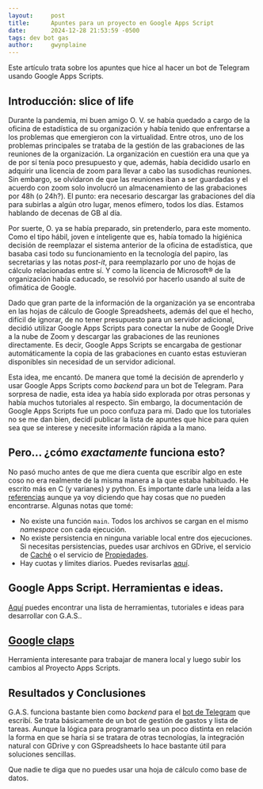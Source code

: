 ```yaml
---
layout:     post
title:      Apuntes para un proyecto en Google Apps Script
date:       2024-12-28 21:53:59 -0500
tags: dev bot gas
author:     gwynplaine
---
```


Este artículo trata sobre los apuntes que hice al hacer un bot de Telegram 
usando Google Apps Scripts.

## Introducción: slice of life
Durante la pandemia, mi buen amigo O. V. se había quedado a cargo de la oficina 
de estadística de su organización y había tenido que enfrentarse a los problemas 
que emergieron con la virtualidad. Entre otros, uno de los problemas principales 
se trataba de la gestión de las grabaciones de las reuniones de la organización. 
La organización en cuestión era una que ya de por sí tenía poco presupuesto y 
que, además, había decidido usarlo en adquirir una licencia de zoom para llevar 
a cabo las susodichas reuniones. Sin embargo, se olvidaron de que las reuniones 
iban a ser guardadas y el acuerdo con zoom solo involucró un almacenamiento de 
las grabaciones por 48h (o 24h?). El punto: era necesario descargar las grabaciones 
del día para subirlas a algún otro lugar, menos efímero, todos los días. Estamos 
hablando de decenas de GB al día.

Por suerte, O. ya se había preparado, sin pretenderlo, para este momento. Como 
el tipo hábil, joven e inteligente que es, había tomado la higiénica decisión de 
reemplazar el sistema anterior de la oficina de estadística, que basaba casi 
todo su funcionamiento en la tecnología del papiro, las secretarias y las notas 
_post-it_, para reemplazarlo por uno de hojas de cálculo relacionadas entre sí. 
Y como la licencia de Microsoft® de la organización había caducado, se resolvió 
por hacerlo usando al suite de ofimática de Google.

Dado que gran parte de la información de la organización ya se encontraba en las 
hojas de cálculo de Google Spreadsheets, además del que el hecho, difícil de 
ignorar, de no tener presupuesto para un servidor adicional, decidió utilizar 
Google Apps Scripts para conectar la nube de Google Drive a la nube de Zoom y 
descargar las grabaciones de las reuniones directamente. Es decir, Google Apps 
Scripts se encargaba de gestionar automáticamente la copia de las grabaciones 
en cuanto estas estuvieran disponibles sin necesidad de un servidor adicional.

Esta idea, me encantó. De manera que tomé la decisión de aprenderlo y usar Google 
Apps Scripts como _backend_ para un bot de Telegram. Para sorpresa de nadie, esta 
idea ya había sido explorada por otras personas y había muchos tutoriales al 
respecto. Sin embargo, la documentación de Google Apps Scripts fue un poco 
confuza para mi. Dado que los tutoriales no se me dan bien, decidí publicar la 
lista de apuntes que hice para quien sea que se interese y necesite información 
rápida a la mano. 

## Pero... ¿cómo _exactamente_ funciona esto?
No pasó mucho antes de que me diera cuenta que escribir algo en este coso no era 
realmente de la misma manera a la que estaba habituado. He escrito más en C (y 
varianes) y python. Es importante darle una leída a las [referencias](https://developers.google.com/apps-script/guides/import-export?hl=es-419#features_and_limitations) aunque ya 
voy diciendo que hay cosas que no pueden encontrarse. Algunas notas que tomé:

+ No existe una función `main`. Todos los archivos se cargan en el mismo _namespace_ 
con cada ejecución.
+ No existe persistencia en ninguna variable local entre dos ejecuciones. Si 
necesitas persistencias, puedes usar archivos en GDrive, el servicio de [Caché](https://developers.google.com/apps-script/reference/cache?hl=es-419) o el servicio de [Propiedades](https://developers.google.com/apps-script/guides/properties?hl=es-419).
+ Hay cuotas y límites diarios. Puedes revisarlas [aquí](https://developers.google.com/apps-script/guides/services/quotas?hl=es-419).

## Google Apps Script. Herramientas e ideas.
[Aquí](https://github.com/oshliaer/google-apps-script-awesome-list) puedes 
encontrar una lista de herramientas, tutoriales e ideas para desarrollar con 
G.A.S..

## [Google claps](https://github.com/google/clasp)
Herramienta interesante para trabajar de manera local y luego subir los cambios 
al Proyecto Apps Scripts.

## Resultados y Conclusiones
G.A.S. funciona bastante bien como _backend_ para el [bot de Telegram](https://github.com/aliasgwynplaine/stonks_bot) que escribí. 
Se trata básicamente de un bot de gestión de gastos y lista de tareas. 
Aunque la lógica para programarlo sea un poco distinta en relación la forma en 
que se haría si se tratara de otras tecnologías, la integración natural con GDrive 
y con GSpreadsheets lo hace bastante útil para soluciones sencillas.

Que nadie te diga que no puedes usar una hoja de cálculo como base de datos.